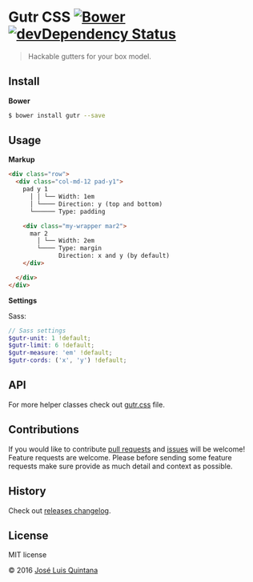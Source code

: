 # Gutr CSS [![Bower](https://img.shields.io/bower/v/gutr.svg?style=flat-square)](https://github.com/joseluisq/gutr-css) [![devDependency Status](https://david-dm.org/joseluisq/gutr-css/dev-status.svg?style=flat-square)](https://david-dm.org/joseluisq/gutr-css#info=devDependencies)

> Hackable gutters for your box model.

## Install

**Bower**

```sh
$ bower install gutr --save
```

## Usage

**Markup**

```html
<div class="row">
  <div class="col-md-12 pad-y1">
    pad y 1
      │ │ └── Width: 1em
      │ └──── Direction: y (top and bottom)
      └────── Type: padding

    <div class="my-wrapper mar2">
      mar 2
        │ └── Width: 2em
        └──── Type: margin
              Direction: x and y (by default)
    </div>

  </div>
</div>
```

**Settings**

Sass:

```scss
// Sass settings
$gutr-unit: 1 !default;
$gutr-limit: 6 !default;
$gutr-measure: 'em' !default;
$gutr-cords: ('x', 'y') !default;
```

## API
For more helper classes check out [gutr.css](dist/gutr.css) file.

## Contributions
If you would like to contribute [pull requests](https://github.com/joseluisq/gutr-css/pulls) and [issues](https://github.com/joseluisq/gutr-css/issues) will be welcome! Feature requests are welcome. Please before sending some feature requests make sure provide as much detail and context as possible.

## History
Check out [releases changelog](https://github.com/joseluisq/gutr-css/releases).

## License
MIT license

© 2016 [José Luis Quintana](http://git.io/joseluisq)
